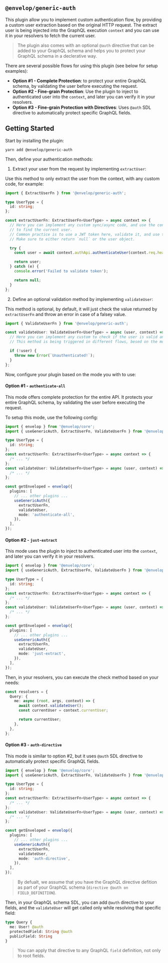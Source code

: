 ## `@envelop/generic-auth`

This plugin allow you to implement custom authentication flow, by providing a custom user extraction based on the original HTTP request. The extract user is being injected into the GraphQL execution `context` and you can use it in your resolvers to fetch the current user.

> The plugin also comes with an optional `@auth` directive that can be added to your GraphQL schema and helps you to protect your GraphQL schema in a declerative way.

There are several possible flows for using this plugin (see below for setup examples):

- **Option #1 - Complete Protection**: to protect your entire GraphQL schema, by validating the user before executing the request.
- **Option #2 - Fine-grain Protection**: Use the plugin to inject to authenticated user into the `context`, and later you can verify it in your resolvers.
- **Option #3 - Fine-grain Protection with Directives**: Uses `@auth` SDL directive to automatically protect specific GraphQL fields.

## Getting Started

Start by installing the plugin:

```
yarn add @envelop/generic-auth
```

Then, define your authentication methods:

1. Extract your user from the request by implementing `extractUser`:

Use this method to only extract the user from the context, with any custom code, for example:

```ts
import { ExtractUserFn } from '@envelop/generic-auth';

type UserType = {
  id: string;
};

const extractUserFn: ExtractUserFn<UserType> = async context => {
  // Here you can implement any custom sync/async code, and use the context built so far in Envelop and the HTTP request
  // to find the current user.
  // Common practice is to use a JWT token here, validate it, and use the payload as-is, or fetch the user from an external services.
  // Make sure to either return `null` or the user object.

  try {
    const user = await context.authApi.authenticateUser(context.req.headers.authorization);

    return user;
  } catch (e) {
    console.error('Failed to validate token');

    return null;
  }
};
```

2. Define an optional validation method by implementing `validateUser`:

This method is optional, by default, it will just check the value returned by `extractUserFn` and throw an error in case of a falsey value.

```ts
import { ValidateUserFn } from '@envelop/generic-auth';

const validateUser: ValidateUserFn<UserType> = async (user, context) => {
  // Here you can implement any custom to check if the user is valid and have access to the server.
  // This method is being triggered in different flows, besed on the mode you chose to implement.

  if (!user) {
    throw new Error(`Unauthenticated!`);
  }
};
```

Now, configure your plugin based on the mode you with to use:

#### Option #1 - `authenticate-all`

This mode offers complete protection for the entire API. It protects your entire GraphQL schema, by validating the user before executing the request.

To setup this mode, use the following config:

```ts
import { envelop } from '@envelop/core';
import { useGenericAuth, ExtractUserFn, ValidateUserFn } from '@envelop/generic-auth';

type UserType = {
  id: string;
};
const extractUserFn: ExtractUserFn<UserType> = async context => {
  /* ... */
};
const validateUser: ValidateUserFn<UserType> = async (user, context) => {
  /* ... */
};

const getEnveloped = envelop({
  plugins: [
    // ... other plugins ...
    useGenericAuth({
      extractUserFn,
      validateUser,
      mode: 'authenticate-all',
    }),
  ],
});
```

#### Option #2 - `just-extract`

This mode uses the plugin to inject to authenticated user into the `context`, and later you can verify it in your resolvers.

```ts
import { envelop } from '@envelop/core';
import { useGenericAuth, ExtractUserFn, ValidateUserFn } from '@envelop/generic-auth';

type UserType = {
  id: string;
};
const extractUserFn: ExtractUserFn<UserType> = async context => {
  /* ... */
};
const validateUser: ValidateUserFn<UserType> = async (user, context) => {
  /* ... */
};

const getEnveloped = envelop({
  plugins: [
    // ... other plugins ...
    useGenericAuth({
      extractUserFn,
      validateUser,
      mode: 'just-extract',
    }),
  ],
});
```

Then, in your resolvers, you can execute the check method based on your needs:

```ts
const resolvers = {
  Query: {
    me: async (root, args, context) => {
      await context.validateUser();
      const currentUser = context.currentUser;

      return currentUser;
    },
  },
};
```

#### Option #3 - `auth-directive`

This mode is similar to option #2, but it uses `@auth` SDL directive to automatically protect specific GraphQL fields.

```ts
import { envelop } from '@envelop/core';
import { useGenericAuth, ExtractUserFn, ValidateUserFn } from '@envelop/generic-auth';

type UserType = {
  id: string;
};
const extractUserFn: ExtractUserFn<UserType> = async context => {
  /* ... */
};
const validateUser: ValidateUserFn<UserType> = async (user, context) => {
  /* ... */
};

const getEnveloped = envelop({
  plugins: [
    // ... other plugins ...
    useGenericAuth({
      extractUserFn,
      validateUser,
      mode: 'auth-directive',
    }),
  ],
});
```

> By defualt, we assume that you have the GraphQL directive defition as part of your GraphQL schema (`directive @auth on FIELD_DEFINITION`).

Then, in your GraphQL schema SDL, you can add `@auth` directive to your fields, and the `validateUser` will get called only while resolving that specific field:

```graphql
type Query {
  me: User! @auth
  protectedField: String @auth
  publicField: String
}
```

> You can apply that directive to any GraphQL `field` definition, not only to root fields.
